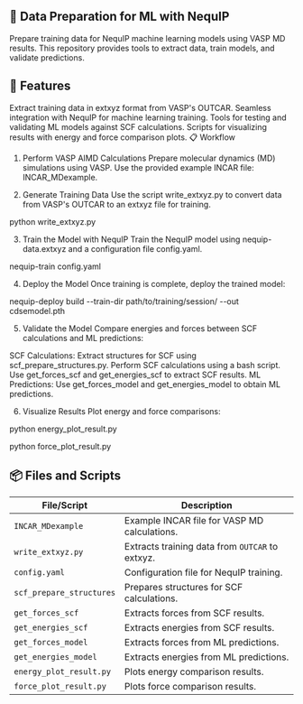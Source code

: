 🚀 Data Preparation for ML with NequIP
---------------------------------------
Prepare training data for NequIP machine learning models using VASP MD results. This repository provides tools to extract data, train models, and validate predictions.

🌟 Features
---------------------------------------
Extract training data in extxyz format from VASP's OUTCAR.
Seamless integration with NequIP for machine learning training.
Tools for testing and validating ML models against SCF calculations.
Scripts for visualizing results with energy and force comparison plots.
📋 Workflow

1. Perform VASP AIMD Calculations
Prepare molecular dynamics (MD) simulations using VASP. Use the provided example INCAR file: INCAR_MDexample.

2. Generate Training Data
Use the script write_extxyz.py to convert data from VASP's OUTCAR to an extxyz file for training.

python write_extxyz.py 

3. Train the Model with NequIP
Train the NequIP model using nequip-data.extxyz and a configuration file config.yaml.

nequip-train config.yaml

4. Deploy the Model
Once training is complete, deploy the trained model:

nequip-deploy build --train-dir path/to/training/session/ --out cdsemodel.pth

5. Validate the Model
Compare energies and forces between SCF calculations and ML predictions:

SCF Calculations:
Extract structures for SCF using scf_prepare_structures.py.
Perform SCF calculations using a bash script.
Use get_forces_scf and get_energies_scf to extract SCF results.
ML Predictions:
Use get_forces_model and get_energies_model to obtain ML predictions.

6. Visualize Results
Plot energy and force comparisons:

python energy_plot_result.py

python force_plot_result.py

📦 Files and Scripts
----------------------------

| **File/Script**          | **Description**                                    |
|---------------------------|----------------------------------------------------|
| `INCAR_MDexample`         | Example INCAR file for VASP MD calculations.       |
| `write_extxyz.py`         | Extracts training data from `OUTCAR` to extxyz.    |
| `config.yaml`             | Configuration file for NequIP training.           |
| `scf_prepare_structures`  | Prepares structures for SCF calculations.         |
| `get_forces_scf`          | Extracts forces from SCF results.                 |
| `get_energies_scf`        | Extracts energies from SCF results.               |
| `get_forces_model`        | Extracts forces from ML predictions.              |
| `get_energies_model`      | Extracts energies from ML predictions.            |
| `energy_plot_result.py`   | Plots energy comparison results.                  |
| `force_plot_result.py`    | Plots force comparison results.                   |



